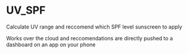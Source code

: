 # UV_SPF
Calculate UV range and reccomend which SPF level sunscreen to apply

Works over the cloud and reccomendations are directly pushed to a dashboard on an app on your phone 
